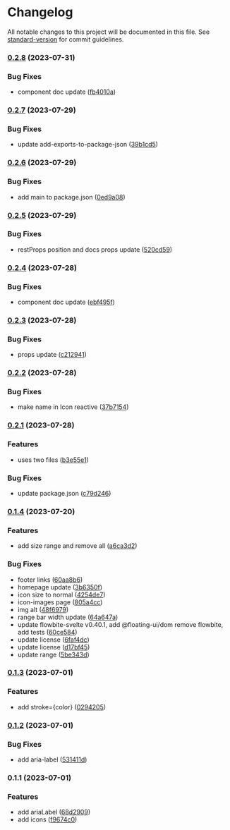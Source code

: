 # Changelog

All notable changes to this project will be documented in this file. See [standard-version](https://github.com/conventional-changelog/standard-version) for commit guidelines.

### [0.2.8](https://github.com/shinokada/svelte-cssgg-icons/compare/v0.2.7...v0.2.8) (2023-07-31)


### Bug Fixes

* component doc update ([fb4010a](https://github.com/shinokada/svelte-cssgg-icons/commit/fb4010a4439e414aaf916b4d5ce31d24d5020160))

### [0.2.7](https://github.com/shinokada/svelte-cssgg-icons/compare/v0.2.6...v0.2.7) (2023-07-29)


### Bug Fixes

* update add-exports-to-package-json ([39b1cd5](https://github.com/shinokada/svelte-cssgg-icons/commit/39b1cd54885597151688a0f63ba737fc07c8ff17))

### [0.2.6](https://github.com/shinokada/svelte-cssgg-icons/compare/v0.2.5...v0.2.6) (2023-07-29)


### Bug Fixes

* add main to package.json ([0ed9a08](https://github.com/shinokada/svelte-cssgg-icons/commit/0ed9a08459751ebd6a8861078c54712541fc1af7))

### [0.2.5](https://github.com/shinokada/svelte-cssgg-icons/compare/v0.2.4...v0.2.5) (2023-07-29)


### Bug Fixes

* restProps position and docs props update ([520cd59](https://github.com/shinokada/svelte-cssgg-icons/commit/520cd597ce3f6d058cf5424036f390d44fb7d878))

### [0.2.4](https://github.com/shinokada/svelte-cssgg-icons/compare/v0.2.3...v0.2.4) (2023-07-28)


### Bug Fixes

* component doc update ([ebf495f](https://github.com/shinokada/svelte-cssgg-icons/commit/ebf495f9a4e44b1785855eef96b6dda13ce2c20f))

### [0.2.3](https://github.com/shinokada/svelte-cssgg-icons/compare/v0.2.2...v0.2.3) (2023-07-28)


### Bug Fixes

* props update ([c212941](https://github.com/shinokada/svelte-cssgg-icons/commit/c212941f33bf082173807accb99b3b73402644f2))

### [0.2.2](https://github.com/shinokada/svelte-cssgg-icons/compare/v0.2.1...v0.2.2) (2023-07-28)


### Bug Fixes

* make name in Icon reactive ([37b7154](https://github.com/shinokada/svelte-cssgg-icons/commit/37b7154b492fbcf12b8a2d6c19370684a2bdb172))

### [0.2.1](https://github.com/shinokada/svelte-cssgg-icons/compare/v0.1.4...v0.2.1) (2023-07-28)


### Features

* uses two files ([b3e55e1](https://github.com/shinokada/svelte-cssgg-icons/commit/b3e55e133ef4ebe1e0527b8e37598fa93bdff557))


### Bug Fixes

* update package.json ([c79d246](https://github.com/shinokada/svelte-cssgg-icons/commit/c79d2466d24ff71968ff7bede125ef46e929f7d9))

### [0.1.4](https://github.com/shinokada/svelte-cssgg-icons/compare/v0.1.3...v0.1.4) (2023-07-20)


### Features

* add size range and remove all ([a6ca3d2](https://github.com/shinokada/svelte-cssgg-icons/commit/a6ca3d26e0026b1d9a36a058555afd96d25dbdf6))


### Bug Fixes

* footer links ([60aa8b6](https://github.com/shinokada/svelte-cssgg-icons/commit/60aa8b613543e262801a785003809c716407ea31))
* homepage update ([3b6350f](https://github.com/shinokada/svelte-cssgg-icons/commit/3b6350f6d459f1cd26225d0cf59b70ddb56ca3f0))
* icon size to normal ([4254de7](https://github.com/shinokada/svelte-cssgg-icons/commit/4254de746fee96b70ec5fdda65490b3504c764b6))
* icon-images page ([805a4cc](https://github.com/shinokada/svelte-cssgg-icons/commit/805a4cc8be82509e5e17c1914855fcf8de2961ad))
* img alt ([48f6979](https://github.com/shinokada/svelte-cssgg-icons/commit/48f69797633fee9048850e7900fbaeda973dd43c))
* range bar width update ([64a647a](https://github.com/shinokada/svelte-cssgg-icons/commit/64a647ad6c84a116fffdeabb91ecaafec9141aeb))
* update flowbite-svelte v0.40.1, add @floating-ui/dom remove flowbite, add tests ([60ce584](https://github.com/shinokada/svelte-cssgg-icons/commit/60ce584cc9fdb6cbd4d365f521e5e04d18d953d6))
* update license ([6faf4dc](https://github.com/shinokada/svelte-cssgg-icons/commit/6faf4dc9d6529818b3555c3959b692f9accc6538))
* update license ([d17bf45](https://github.com/shinokada/svelte-cssgg-icons/commit/d17bf45b37a01be54d464cacbdb23cbf1e7fb99e))
* update range ([5be343d](https://github.com/shinokada/svelte-cssgg-icons/commit/5be343d7f4764aeb0195989bda77051a895b4b97))

### [0.1.3](https://github.com/shinokada/svelte-cssgg-icons/compare/v0.1.2...v0.1.3) (2023-07-01)


### Features

* add stroke={color} ([0294205](https://github.com/shinokada/svelte-cssgg-icons/commit/0294205eb63511f430657a1e2819c4369b07c38f))

### [0.1.2](https://github.com/shinokada/svelte-cssgg-icons/compare/v0.1.1...v0.1.2) (2023-07-01)

### Bug Fixes

- add aria-label ([531411d](https://github.com/shinokada/svelte-cssgg-icons/commit/531411ddcee3fbab8abd24df224e7ba2db384198))

### 0.1.1 (2023-07-01)

### Features

- add ariaLabel ([68d2909](https://github.com/shinokada/svelte-cssgg-icons/commit/68d29090a99d592b17917757235cd3008aa68550))
- add icons ([f9674c0](https://github.com/shinokada/svelte-cssgg-icons/commit/f9674c041e98831a96f13cfac243f2a2944ae803))
